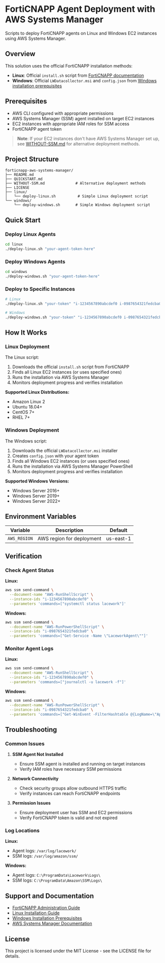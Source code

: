 # FortiCNAPP Agent Deployment with AWS Systems Manager

Scripts to deploy FortiCNAPP agents on Linux and Windows EC2 instances using AWS Systems Manager.

## Overview

This solution uses the official FortiCNAPP installation methods:
- **Linux**: Official `install.sh` script from [FortiCNAPP documentation](https://docs.fortinet.com/document/forticnapp/latest/administration-guide/538940/installing-using-the-install-sh-script)
- **Windows**: Official `LWDatacollector.msi` and `config.json` from [Windows installation prerequisites](https://docs.fortinet.com/document/forticnapp/latest/administration-guide/902600/windows-agent-installation-prerequisites)

## Prerequisites

- AWS CLI configured with appropriate permissions
- AWS Systems Manager (SSM) agent installed on target EC2 instances
- EC2 instances with appropriate IAM roles for SSM access
- FortiCNAPP agent token

> **Note**: If your EC2 instances don't have AWS Systems Manager set up, see [WITHOUT-SSM.md](WITHOUT-SSM.md) for alternative deployment methods.

## Project Structure

```
forticnapp-aws-systems-manager/
├── README.md
├── QUICKSTART.md
├── WITHOUT-SSM.md              # Alternative deployment methods
├── LICENSE
├── linux/
│   └── deploy-linux.sh          # Simple Linux deployment script
└── windows/
    └── deploy-windows.sh       # Simple Windows deployment script
```

## Quick Start

### Deploy Linux Agents

```bash
cd linux
./deploy-linux.sh "your-agent-token-here"
```

### Deploy Windows Agents

```bash
cd windows
./deploy-windows.sh "your-agent-token-here"
```

### Deploy to Specific Instances

```bash
# Linux
./deploy-linux.sh "your-token" "i-1234567890abcdef0 i-0987654321fedcba0"

# Windows
./deploy-windows.sh "your-token" "i-1234567890abcdef0 i-0987654321fedcba0"
```

## How It Works

### Linux Deployment

The Linux script:
1. Downloads the official `install.sh` script from FortiCNAPP
2. Finds all Linux EC2 instances (or uses specified ones)
3. Runs the installation via AWS Systems Manager
4. Monitors deployment progress and verifies installation

**Supported Linux Distributions:**
- Amazon Linux 2
- Ubuntu 18.04+
- CentOS 7+
- RHEL 7+

### Windows Deployment

The Windows script:
1. Downloads the official `LWDatacollector.msi` installer
2. Creates `config.json` with your agent token
3. Finds all Windows EC2 instances (or uses specified ones)
4. Runs the installation via AWS Systems Manager PowerShell
5. Monitors deployment progress and verifies installation

**Supported Windows Versions:**
- Windows Server 2016+
- Windows Server 2019+
- Windows Server 2022+

## Environment Variables

| Variable | Description | Default |
|----------|-------------|---------|
| `AWS_REGION` | AWS region for deployment | us-east-1 |

## Verification

### Check Agent Status

**Linux:**
```bash
aws ssm send-command \
  --document-name "AWS-RunShellScript" \
  --instance-ids "i-1234567890abcdef0" \
  --parameters 'commands=["systemctl status lacework"]'
```

**Windows:**
```bash
aws ssm send-command \
  --document-name "AWS-RunPowerShellScript" \
  --instance-ids "i-0987654321fedcba0" \
  --parameters 'commands=["Get-Service -Name \"LaceworkAgent\""]'
```

### Monitor Agent Logs

**Linux:**
```bash
aws ssm send-command \
  --document-name "AWS-RunShellScript" \
  --instance-ids "i-1234567890abcdef0" \
  --parameters 'commands=["journalctl -u lacework -f"]'
```

**Windows:**
```bash
aws ssm send-command \
  --document-name "AWS-RunPowerShellScript" \
  --instance-ids "i-0987654321fedcba0" \
  --parameters 'commands=["Get-WinEvent -FilterHashtable @{LogName=\"Application\"; ProviderName=\"LaceworkAgent\"} -MaxEvents 50"]'
```

## Troubleshooting

### Common Issues

1. **SSM Agent Not Installed**
   - Ensure SSM agent is installed and running on target instances
   - Verify IAM roles have necessary SSM permissions

2. **Network Connectivity**
   - Check security groups allow outbound HTTPS traffic
   - Verify instances can reach FortiCNAPP endpoints

3. **Permission Issues**
   - Ensure deployment user has SSM and EC2 permissions
   - Verify FortiCNAPP token is valid and not expired

### Log Locations

**Linux:**
- Agent logs: `/var/log/lacework/`
- SSM logs: `/var/log/amazon/ssm/`

**Windows:**
- Agent logs: `C:\ProgramData\Lacework\Logs\`
- SSM logs: `C:\ProgramData\Amazon\SSM\Logs\`

## Support and Documentation

- [FortiCNAPP Administration Guide](https://docs.fortinet.com/document/forticnapp/latest/administration-guide/)
- [Linux Installation Guide](https://docs.fortinet.com/document/forticnapp/latest/administration-guide/538940/installing-using-the-install-sh-script)
- [Windows Installation Prerequisites](https://docs.fortinet.com/document/forticnapp/latest/administration-guide/902600/windows-agent-installation-prerequisites)
- [AWS Systems Manager Documentation](https://docs.aws.amazon.com/systems-manager/)

## License

This project is licensed under the MIT License - see the LICENSE file for details.
